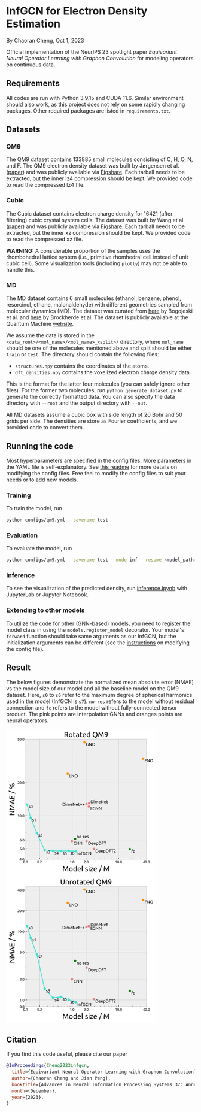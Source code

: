 # InfGCN for Electron Density Estimation

By Chaoran Cheng, Oct 1, 2023

Official implementation of the NeurIPS 23 spotlight paper *Equivariant Neural Operator Learning with Graphon Convolution* for
modeling operators on continuous data.

## Requirements

All codes are run with Python 3.9.15 and CUDA 11.6. Similar environment should also work, as this project does not rely
on some rapidly changing packages. Other required packages are listed in `requirements.txt`.

## Datasets

### QM9

The QM9 dataset contains 133885 small molecules consisting of C, H, O, N, and F. The QM9 electron density dataset was
built by Jørgensen et al. ([paper](https://www.nature.com/articles/s41524-022-00863-y)) and was publicly available
via [Figshare](https://data.dtu.dk/articles/dataset/QM9_Charge_Densities_and_Energies_Calculated_with_VASP/16794500).
Each tarball needs to be extracted, but the inner lz4 compression should be kept. We provided code to read the
compressed lz4 file.

### Cubic

The Cubic dataset contains electron charge density for 16421 (after filtering) cubic crystal system cells. The dataset
was built by Wang et al. ([paper](https://www.nature.com/articles/s41597-022-01158-z)) and was publicly available
via [Figshare](https://springernature.figshare.com/collections/Large_scale_dataset_of_real_space_electronic_charge_density_of_cubic_inorganic_materials_from_density_functional_theory_DFT_calculations/5368343).
Each tarball needs to be extracted, but the inner xz compression should be kept. We provided code to read the compressed
xz file.

**WARNING:** A considerable proportion of the samples uses the rhombohedral lattice system (i.e., primitive rhomhedral
cell instead of unit cubic cell). Some visualization tools (including `plotly`) may not be able to handle this.

### MD

The MD dataset contains 6 small molecules (ethanol, benzene, phenol, resorcinol, ethane, malonaldehyde) with different
geometries sampled from molecular dynamics (MD). The dataset was curated
from [here](https://www.nature.com/articles/s41467-020-19093-1) by Bogojeski et al.
and [here](https://arxiv.org/abs/1609.02815) by Brockherde et al. The dataset is publicly available at the Quantum
Machine [website](http://www.quantum-machine.org/datasets/).

We assume the data is stored in the `<data_root>/<mol_name>/<mol_name>_<split>/` directory, where `mol_name` should be
one of the molecules mentioned above and split should be either `train` or `test`. The directory should contain the
following files:

- `structures.npy` contains the coordinates of the atoms.
- `dft_densities.npy` contains the voxelized electron charge density data.

This is the format for the latter four molecules (you can safely ignore other files). For the former two
molecules, run `python generate_dataset.py` to generate the correctly formatted data. You can also specify the data
directory with `--root` and the output directory with `--out`.

All MD datasets assume a cubic box with side length of 20 Bohr and 50 grids per side. The densities are store as Fourier
coefficients, and we provided code to convert them.

## Running the code

Most hyperparameters are specified in the config files. More parameters in the YAML file is self-explanatory.
See [this readme](configs/README.md) for more details on modifying the config files. Free feel to modify the config
files to suit your needs or to add new models.

### Training

To train the model, run

```bash
python configs/qm9.yml --savename test
```

### Evaluation

To evaluate the model, run

```bash
python configs/qm9.yml --savename test --mode inf --resume <model_path>
```

### Inference

To see the visualization of the predicted density, run [inference.ipynb](inference.ipynb) with JupyterLab or Jupyter
Notebook.

### Extending to other models

To utilize the code for other (GNN-based) models, you need to register the model class in using
the `models.register_model` decorator. Your model's `forward` function should take same arguments as our InfGCN, but the
initialization arguments can be different (see the [instructions](configs/README.md) on modifying the config file).

## Result

The below figures demonstrate the normalized mean absolute error (NMAE) vs the model size of our model and all the baseline model on the QM9 dataset. Here, `s0` to `s6` refer to the maximum degree of spherical harmonics used in the model (InfGCN is `s7`). `no-res` refers to the model without residual connection and `fc` refers to the model without fully-connected tensor product. The pink points are interpolation GNNs and oranges points are neural operators.

<div style="justify-content: center">
<img src="assets/res_plot.png" width="400" alt="QM9 Rotated">
<img src="assets/res_plot_unrot.png" width="400" alt="QM9 Unrotated">
</div>

## Citation

If you find this code useful, please cite our paper

```bibtex
@InProceedings{Cheng2023infgcn,
  title={Equivariant Neural Operator Learning with Graphon Convolution},
  author={Chaoran Cheng and Jian Peng},
  booktitle={Advances in Neural Information Processing Systems 37: Annual Conference on Neural Information Processing Systems 2023, NeurIPS 2023, December 10-16, 2023},
  month={December},
  year={2023},
}
```
